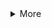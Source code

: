 <details class="details-reset mt-3">
  <summary class="btn-link">More <span class=""></summary>
  <div class="border p-3 mt-2">Hidden text</div>
</details>
